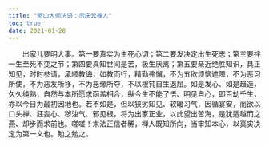 ```yaml
---
title: "憨山大师法语：示庆云禅人"
toc: true
date: 2021-01-28
---
```


　　出家儿要明大事。第一要真实为生死心切；第二要发决定出生死志；第三要拌一生至死不变之节；第四要真知世间是苦，极生厌离；第五要亲近绝胜知识，具正知见，时时参请，承顺教诲，如教而行，精勤弗懈，不为五欲烦恼遮障，不为恶习所使，不为恶友所移，不为恶缘所夺，不以根钝自生退屈。如是发心、如是趋造，久久纯熟，自然与本所愿求函盖相合，纵今生不能了悟、明见自心，即百劫千生，亦以今日为最初因地也。若不如是，但以狭劣知见、软暖习气，因循宴安，而欲以口头禅、狂妄心、秽浊气、邪见根，将为出家正业，以此望出苦海，是犹适越而之燕、却步而求前也。嗟嗟！末法正信者稀，禅人既知所向，当审知本心，以真实决定为第一义也。勉之勉之。
